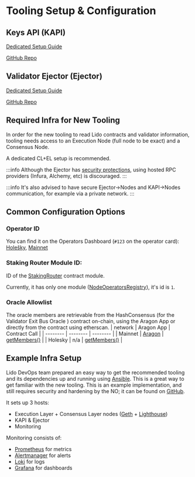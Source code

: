 # Tooling Setup & Configuration

## Keys API (KAPI)

[Dedicated Setup Guide](https://hackmd.io/@lido/S1Li-wXl3)

[GitHub Repo](https://github.com/lidofinance/lido-keys-api)

## Validator Ejector (Ejector)

[Dedicated Setup Guide](https://hackmd.io/@lido/BJvy7eWln)

[GitHub Repo](https://github.com/lidofinance/validator-ejector)

## Required Infra for New Tooling

In order for the new tooling to read Lido contracts and validator information, tooling needs access to an Execution Node (full node to be exact) and a Consensus Node.

A dedicated CL+EL setup is recommended.

:::info
Although the Ejector has [security protections](https://github.com/lidofinance/validator-ejector#safety-features), using hosted RPC providers (Infura, Alchemy, etc) is discouraged.
:::

:::info
It's also advised to have secure Ejector->Nodes and KAPI->Nodes communication, for example via a private network.
:::

## Common Configuration Options

### Operator ID

You can find it on the Operators Dashboard (`#123` on the operator card): [Holešky](https://holesky-operators.testnet.fi), [Mainnet](https://operators.lido.fi)

### Staking Router Module ID:

ID of the [StakingRouter](https://github.com/lidofinance/lido-dao/blob/feature/shapella-upgrade/contracts/0.8.9/StakingRouter.sol) contract module.

Currently, it has only one module ([NodeOperatorsRegistry](https://github.com/lidofinance/lido-dao/blob/feature/shapella-upgrade/contracts/0.4.24/nos/NodeOperatorsRegistry.sol)), it's id is `1`.

### Oracle Allowlist
The oracle members are retrievable from the HashConsensus (for the Validator Exit Bus Oracle ) contract on-chain, using the Aragon App or directly from the contract using etherscan.
| network | Aragon App | Contract Call |
| -------- | -------- | -------- |
| Mainnet | [Aragon](https://mainnet.lido.fi/#/lido-dao/0xae7ab96520de3a18e5e111b5eaab095312d7fe84/) | [getMembers()](https://etherscan.io/address/0x7FaDB6358950c5fAA66Cb5EB8eE5147De3df355a#readContract#F16) |
| Holesky | n/a | [getMembers()](https://holesky.etherscan.io/address/0xe77Cf1A027d7C10Ee6bb7Ede5E922a181FF40E8f#readContract#F16) |

## Example Infra Setup

Lido DevOps team prepared an easy way to get the recommended tooling and its dependencies up and running using [Ansible](https://github.com/ansible/ansible). This is a great way to get familiar with the new tooling. This is an example implementation, and still requires security and hardening by the NO; it can be found on [GitHub](https://github.com/lidofinance/node-operators-setup).

It sets up 3 hosts:

- Execution Layer + Consensus Layer nodes ([Geth](https://github.com/ethereum/go-ethereum) + [Lighthouse](https://github.com/sigp/lighthouse))
- KAPI & Ejector
- Monitoring

Monitoring consists of:

- [Prometheus](https://github.com/prometheus/prometheus) for metrics
- [Alertmanager](https://github.com/prometheus/alertmanager) for alerts
- [Loki](https://github.com/grafana/loki) for logs
- [Grafana](https://github.com/grafana/grafana) for dashboards

